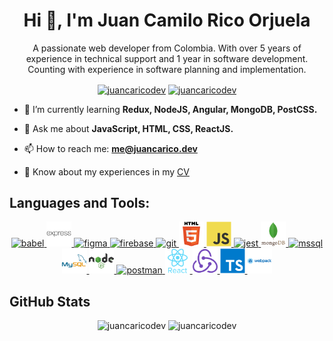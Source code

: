 <!--
### Hi there 👋
**juancaricodev/juancaricodev** is a ✨ _special_ ✨ repository because its `README.md` (this file) appears on your GitHub profile.

Here are some ideas to get you started:

- 🔭 I’m currently working on ...
- 🌱 I’m currently learning ...
- 👯 I’m looking to collaborate on ...
- 🤔 I’m looking for help with ...
- 💬 Ask me about ...
- 📫 How to reach me: ...
- 😄 Pronouns: ...
- ⚡ Fun fact: ...
-->

<h1 align="center">Hi 👋, I'm Juan Camilo Rico Orjuela</h1>
<p align="center">
  A passionate web developer from Colombia. With over 5 years of experience in technical support and 1 year in software development. Counting with experience in software planning and implementation.
</p>

<p align="center">
<!-- <a href="https://dev.to/juancaricodev" target="blank"><img align="center" src="https://cdn.jsdelivr.net/npm/simple-icons@3.0.1/icons/dev-dot-to.svg" alt="juancaricodev" height="30" width="40" /></a> -->
<a href="https://twitter.com/juancaricodev" target="blank"><img align="center" src="https://cdn.jsdelivr.net/npm/simple-icons@3.0.1/icons/twitter.svg" alt="juancaricodev" height="30" width="40" /></a>
<a href="https://linkedin.com/in/juancaricodev" target="blank"><img align="center" src="https://cdn.jsdelivr.net/npm/simple-icons@3.0.1/icons/linkedin.svg" alt="juancaricodev" height="30" width="40" /></a>
</p>

- 🌱 I’m currently learning **Redux, NodeJS, Angular, MongoDB, PostCSS.**

- 💬 Ask me about **JavaScript, HTML, CSS, ReactJS.**

- 📫 How to reach me: **me@juancarico.dev**

- 📄 Know about my experiences in my [CV](https://github.com/juancaricodev/cv/blob/main/cv.pdf)



<h2 align="left">Languages and Tools:</h2>
<p align="center"> <a href="https://babeljs.io/" target="_blank"> <img src="https://www.vectorlogo.zone/logos/babeljs/babeljs-icon.svg" alt="babel" width="40" height="40"/> </a> <a href="https://expressjs.com" target="_blank"> <img src="https://raw.githubusercontent.com/devicons/devicon/master/icons/express/express-original-wordmark.svg" alt="express" width="40" height="40"/> </a> <a href="https://www.figma.com/" target="_blank"> <img src="https://www.vectorlogo.zone/logos/figma/figma-icon.svg" alt="figma" width="40" height="40"/> </a> <a href="https://firebase.google.com/" target="_blank"> <img src="https://www.vectorlogo.zone/logos/firebase/firebase-icon.svg" alt="firebase" width="40" height="40"/> </a> <a href="https://git-scm.com/" target="_blank"> <img src="https://www.vectorlogo.zone/logos/git-scm/git-scm-icon.svg" alt="git" width="40" height="40"/> </a> <a href="https://www.w3.org/html/" target="_blank"> <img src="https://raw.githubusercontent.com/devicons/devicon/master/icons/html5/html5-original-wordmark.svg" alt="html5" width="40" height="40"/> </a> <a href="https://developer.mozilla.org/en-US/docs/Web/JavaScript" target="_blank"> <img src="https://raw.githubusercontent.com/devicons/devicon/master/icons/javascript/javascript-original.svg" alt="javascript" width="40" height="40"/> </a> <a href="https://jestjs.io" target="_blank"> <img src="https://www.vectorlogo.zone/logos/jestjsio/jestjsio-icon.svg" alt="jest" width="40" height="40"/> </a> <a href="https://www.mongodb.com/" target="_blank"> <img src="https://raw.githubusercontent.com/devicons/devicon/master/icons/mongodb/mongodb-original-wordmark.svg" alt="mongodb" width="40" height="40"/> </a> <a href="https://www.microsoft.com/en-us/sql-server" target="_blank"> <img src="https://cdn.worldvectorlogo.com/logos/microsoft-sql-server.svg" alt="mssql" width="40" height="40"/> </a> <a href="https://www.mysql.com/" target="_blank"> <img src="https://raw.githubusercontent.com/devicons/devicon/master/icons/mysql/mysql-original-wordmark.svg" alt="mysql" width="40" height="40"/> </a> <a href="https://nodejs.org" target="_blank"> <img src="https://raw.githubusercontent.com/devicons/devicon/master/icons/nodejs/nodejs-original-wordmark.svg" alt="nodejs" width="40" height="40"/> </a> <a href="https://postman.com" target="_blank"> <img src="https://www.vectorlogo.zone/logos/getpostman/getpostman-icon.svg" alt="postman" width="40" height="40"/> </a> <a href="https://reactjs.org/" target="_blank"> <img src="https://raw.githubusercontent.com/devicons/devicon/master/icons/react/react-original-wordmark.svg" alt="react" width="40" height="40"/> </a> <a href="https://redux.js.org" target="_blank"> <img src="https://raw.githubusercontent.com/devicons/devicon/master/icons/redux/redux-original.svg" alt="redux" width="40" height="40"/> </a> <a href="https://www.typescriptlang.org/" target="_blank"> <img src="https://raw.githubusercontent.com/devicons/devicon/master/icons/typescript/typescript-original.svg" alt="typescript" width="40" height="40"/> </a> <a href="https://webpack.js.org" target="_blank"> <img src="https://raw.githubusercontent.com/devicons/devicon/d00d0969292a6569d45b06d3f350f463a0107b0d/icons/webpack/webpack-original-wordmark.svg" alt="webpack" width="40" height="40"/> </a> </p>

<h2 align="left">GitHub Stats</h2>
<p align="center">
  <img src="https://github-readme-stats.vercel.app/api/top-langs?username=juancaricodev&theme=dracula&show_icons=true&locale=en&count_private=true&hide=stylus,shell" alt="juancaricodev" />
<!--   &nbsp; -->
  <img src="https://github-readme-stats.vercel.app/api?username=juancaricodev&theme=dracula&show_icons=true&locale=en&line_height=27" alt="juancaricodev" />
</p>
